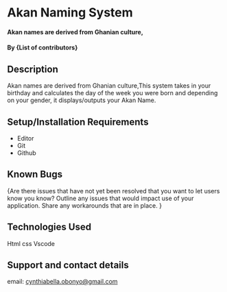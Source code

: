 # Akan Naming System
#### Akan names are derived from Ghanian culture,
#### By **{List of contributors}**
## Description
Akan names are derived from Ghanian culture,This system takes in your birthday and calculates the day of the week you were born and depending on your gender, it displays/outputs your Akan Name.


## Setup/Installation Requirements
* Editor
* Git
* Github

## Known Bugs
{Are there issues that have not yet been resolved that you want to let users know you know? Outline any issues that would impact use of your application. Share any workarounds that are in place. }
## Technologies Used
Html 
css
Vscode
## Support and contact details
email: cynthiabella.obonyo@gmail.com


